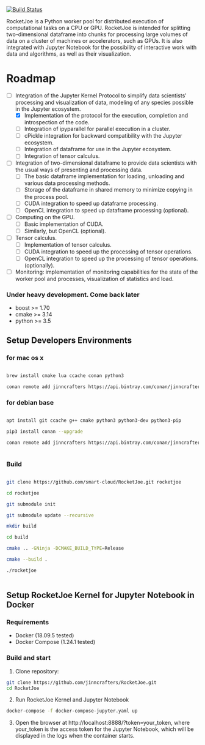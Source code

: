[![Build Status](https://travis-ci.org/jinncrafters/RocketJoe.svg?branch=master)](https://travis-ci.org/jinncrafters/RocketJoe)

RoсketJoe is a Python worker pool for distributed execution of computational tasks on a CPU or GPU. RocketJoe is intended for splitting two-dimensional dataframe into chunks for processing large volumes of data on a cluster of machines or accelerators, such as GPUs. It is also integrated with Jupyter Notebook for the possibility of interactive work with data and algorithms, as well as their visualization.

# Roadmap
- [ ] Integration of the Jupyter Kernel Protocol to simplify data scientists' processing and visualization of data, modeling of any species possible in the Jupyter ecosystem.
   - [x] Implementation of the protocol for the execution, completion and introspection of the code.
   - [ ] Integration of ipyparallel for parallel execution in a cluster.
   - [ ] cPickle integration for backward compatibility with the Jupyter ecosystem.
   - [ ] Integration of dataframe for use in the Jupyter ecosystem.
   - [ ] Integration of tensor calculus.
- [ ] Integration of two-dimensional dataframe to provide data scientists with the usual ways of presenting and processing data.
   - [ ] The basic dataframe implementation for loading, unloading and various data processing methods.
   - [ ] Storage of the dataframe in shared memory to minimize copying in the process pool.
   - [ ] CUDA integration to speed up dataframe processing.
   - [ ] OpenCL integration to speed up dataframe processing (optional).
- [ ] Computing on the GPU.
   - [ ] Basic implementation of CUDA.
   - [ ] Similarly, but OpenCL (optional).
- [ ] Tensor calculus.
   - [ ] Implementation of tensor calculus.
   - [ ] CUDA integration to speed up the processing of tensor operations.
   - [ ] OpenCL integration to speed up the processing of tensor operations. (optionally).
- [ ] Monitoring: implementation of monitoring capabilities for the state of the worker pool and processes, visualization of statistics and load.

### Under heavy development. Come back later

* boost  >=  1.70
* cmake  >=  3.14
* python >=  3.5

## Setup Developers Environments 

### for mac os x 

```bash

brew install cmake lua ccache conan python3

conan remote add jinncrafters https://api.bintray.com/conan/jinncrafters/conan

```
### for debian base

```bash

apt install git ccache g++ cmake python3 python3-dev python3-pip

pip3 install conan --upgrade

conan remote add jinncrafters https://api.bintray.com/conan/jinncrafters/conan
 
```

### Build 

```bash

git clone https://github.com/smart-cloud/RocketJoe.git rocketjoe

cd rocketjoe

git submodule init

git submodule update --recursive

mkdir build

cd build

cmake .. -GNinja -DCMAKE_BUILD_TYPE=Release

cmake --build .

./rocketjoe 
 
```

## Setup RocketJoe Kernel for Jupyter Notebook in Docker

### Requirements
* Docker (18.09.5 tested)
* Docker Compose (1.24.1 tested)

### Build and start
1. Clone repository:
```bash
git clone https://github.com/jinncrafters/RocketJoe.git
cd RocketJoe
```

2. Run RocketJoe Kernel and Jupyter Notebook
```bash
docker-compose -f docker-compose-jupyter.yaml up
```

3. Open the browser at http://localhost:8888/?token=your_token, where your_token
is the access token for the Jupyter Notebook, which will be displayed in the
logs when the container starts.
